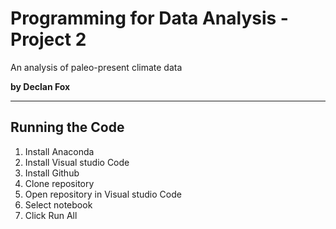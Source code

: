 # Programming for Data Analysis - Project 2
An analysis of paleo-present climate data

**by Declan Fox**
***
## Running the Code

1. Install Anaconda
2. Install Visual studio Code
3. Install Github
4. Clone repository
5. Open repository in Visual studio Code
6. Select notebook
7. Click Run All